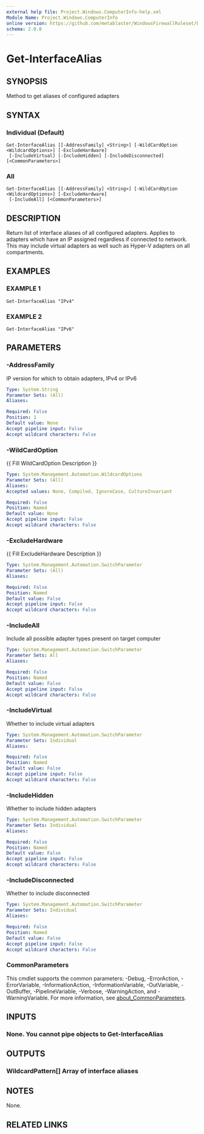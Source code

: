 ```yaml
---
external help file: Project.Windows.ComputerInfo-help.xml
Module Name: Project.Windows.ComputerInfo
online version: https://github.com/metablaster/WindowsFirewallRuleset/blob/develop/Modules/Project.Windows.ComputerInfo/Help/en-US/Get-InterfaceAlias.md
schema: 2.0.0
---
```


# Get-InterfaceAlias

## SYNOPSIS

Method to get aliases of configured adapters

## SYNTAX

### Individual (Default)

```none
Get-InterfaceAlias [[-AddressFamily] <String>] [-WildCardOption <WildcardOptions>] [-ExcludeHardware]
 [-IncludeVirtual] [-IncludeHidden] [-IncludeDisconnected] [<CommonParameters>]
```

### All

```none
Get-InterfaceAlias [[-AddressFamily] <String>] [-WildCardOption <WildcardOptions>] [-ExcludeHardware]
 [-IncludeAll] [<CommonParameters>]
```

## DESCRIPTION

Return list of interface aliases of all configured adapters.
Applies to adapters which have an IP assigned regardless if connected to network.
This may include virtual adapters as well such as Hyper-V adapters on all compartments.

## EXAMPLES

### EXAMPLE 1

```none
Get-InterfaceAlias "IPv4"
```

### EXAMPLE 2

```none
Get-InterfaceAlias "IPv6"
```

## PARAMETERS

### -AddressFamily

IP version for which to obtain adapters, IPv4 or IPv6

```yaml
Type: System.String
Parameter Sets: (All)
Aliases:

Required: False
Position: 1
Default value: None
Accept pipeline input: False
Accept wildcard characters: False
```

### -WildCardOption

{{ Fill WildCardOption Description }}

```yaml
Type: System.Management.Automation.WildcardOptions
Parameter Sets: (All)
Aliases:
Accepted values: None, Compiled, IgnoreCase, CultureInvariant

Required: False
Position: Named
Default value: None
Accept pipeline input: False
Accept wildcard characters: False
```

### -ExcludeHardware

{{ Fill ExcludeHardware Description }}

```yaml
Type: System.Management.Automation.SwitchParameter
Parameter Sets: (All)
Aliases:

Required: False
Position: Named
Default value: False
Accept pipeline input: False
Accept wildcard characters: False
```

### -IncludeAll

Include all possible adapter types present on target computer

```yaml
Type: System.Management.Automation.SwitchParameter
Parameter Sets: All
Aliases:

Required: False
Position: Named
Default value: False
Accept pipeline input: False
Accept wildcard characters: False
```

### -IncludeVirtual

Whether to include virtual adapters

```yaml
Type: System.Management.Automation.SwitchParameter
Parameter Sets: Individual
Aliases:

Required: False
Position: Named
Default value: False
Accept pipeline input: False
Accept wildcard characters: False
```

### -IncludeHidden

Whether to include hidden adapters

```yaml
Type: System.Management.Automation.SwitchParameter
Parameter Sets: Individual
Aliases:

Required: False
Position: Named
Default value: False
Accept pipeline input: False
Accept wildcard characters: False
```

### -IncludeDisconnected

Whether to include disconnected

```yaml
Type: System.Management.Automation.SwitchParameter
Parameter Sets: Individual
Aliases:

Required: False
Position: Named
Default value: False
Accept pipeline input: False
Accept wildcard characters: False
```

### CommonParameters

This cmdlet supports the common parameters: -Debug, -ErrorAction, -ErrorVariable, -InformationAction, -InformationVariable, -OutVariable, -OutBuffer, -PipelineVariable, -Verbose, -WarningAction, and -WarningVariable. For more information, see [about_CommonParameters](http://go.microsoft.com/fwlink/?LinkID=113216).

## INPUTS

### None. You cannot pipe objects to Get-InterfaceAlias

## OUTPUTS

### WildcardPattern[] Array of interface aliases

## NOTES

None.

## RELATED LINKS

